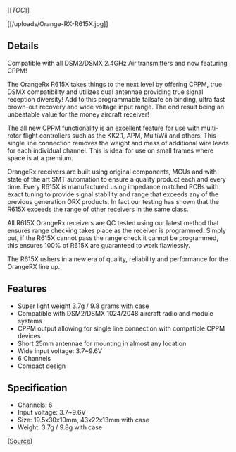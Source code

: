 [[_TOC_]]

[[/uploads/Orange-RX-R615X.jpg]]

## Details

Compatible with all DSM2/DSMX 2.4GHz Air transmitters and now featuring CPPM!

The OrangeRx R615X takes things to the next level by offering CPPM, true DSMX compatibility and utilizes dual antennae providing true signal reception diversity! Add to this programmable failsafe on binding, ultra fast brown-out recovery and wide voltage input range. The end result being an unbeatable value for the money aircraft receiver!

The all new CPPM functionality is an excellent feature for use with multi-rotor flight controllers such as the KK2.1, APM, MultiWii and others. This single line connection removes the weight and mess of additional wire leads for each individual channel. This is ideal for use on small frames where space is at a premium. 

OrangeRx receivers are built using original components, MCUs and with state of the art SMT automation to ensure a quality product each and every time. Every R615X is manufactured using impedance matched PCBs with exact tuning to provide signal stability and range that exceeds any of the previous generation ORX products. In fact our testing has shown that the R615X exceeds the range of other receivers in the same class. 

All R615X OrangeRx receivers are QC tested using our latest method that ensures range checking takes place as the receiver is programmed. Simply put, if the R615X cannot pass the range check it cannot be programmed, this ensures 100% of R615X are guaranteed to work flawlessly.

The R615X ushers in a new era of quality, reliability and performance for the OrangeRX line up.

## Features

* Super light weight 3.7g / 9.8 grams with case
* Compatible with DSM2/DSMX 1024/2048 aircraft radio and module systems
* CPPM output allowing for single line connection with compatible CPPM devices
* Short 25mm antennae for mounting in almost any location
* Wide input voltage: 3.7~9.6V
* 6 Channels
* Compact design

## Specification

* Channels: 6
* Input voltage: 3.7~9.6V
* Size: 19.5x30x10mm, 43x22x13mm with case
* Weight: 3.7g / 9.8g with case 

([Source](http://www.hobbyking.com/hobbyking/store/__46632__OrangeRx_R615X_Spektrum_JR_DSM2_DSMX_Compatible_6Ch_2_4GHz_Receiver_w_CPPM.html))